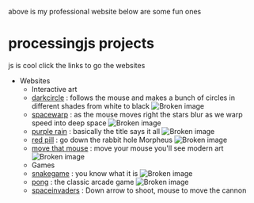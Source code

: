 above is my professional website below are some fun ones
# processingjs projects
js is cool
click the links to go the websites
* Websites
  + Interactive art
  * [darkcircle](https://docfate111.github.io/p5js/circles/index.html) : follows the mouse and makes a bunch of circles in different shades from white to black
  ![Broken image](https://docfate111.github.io/images/circles.png)
  * [spacewarp](https://docfate111.github.io/p5js/spacewarp/site.html) : as the mouse moves right the stars blur as we warp speed into deep space
  ![Broken image](https://docfate111.github.io/images/spacewarp.png)
  * [purple rain](https://docfate111.github.io/p5js/purplerain/index.html) : basically the title says it all
  ![Broken image](https://docfate111.github.io/images/purple.png)
   * [red pill](https://docfate111.github.io/p5js/matrix/index.html) : go down the rabbit hole Morpheus
  ![Broken image](https://docfate111.github.io/images/matrix.png)
  * [move that mouse](https://docfate111.github.io/p5js/morecircles/index.html) : move your mouse you'll see modern art
  ![Broken image](https://docfate111.github.io/images/colors.png) 
  + Games
   * [snakegame](https://docfate111.github.io/p5js/snakegame/index.html) : you know what it is
  ![Broken image](https://docfate111.github.io/images/snake.png)
    * [pong](https://docfate111.github.io/p5js/pong/index.html) : the classic arcade game
  ![Broken image](https://docfate111.github.io/images/pong.png)
  * [spaceinvaders](https://docfate111.github.io/p5js/spaceinvaders/index.html) : Down arrow to shoot, mouse to move the cannon
  
